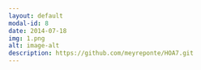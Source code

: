 ```yaml
---
layout: default
modal-id: 8
date: 2014-07-18
img: 1.png
alt: image-alt
description: https://github.com/meyreponte/HOA7.git
---
```

